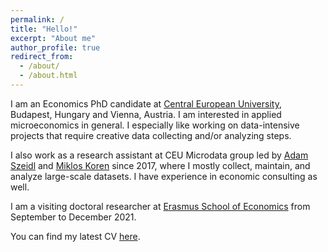 ```yaml
---
permalink: /
title: "Hello!"
excerpt: "About me"
author_profile: true
redirect_from: 
  - /about/
  - /about.html
---
```


I am an Economics PhD candidate at [Central European University](https://economics.ceu.edu), Budapest, Hungary and Vienna, Austria. I am interested in applied microeconomics in general. I especially like working on data-intensive projects that require creative data collecting and/or analyzing steps.

I also work as a research assistant at CEU Microdata group led by [Adam Szeidl](http://www.personal.ceu.hu/staff/Adam_Szeidl/) and [Miklos Koren](https://koren.mk) since 2017, where I mostly collect, maintain, and analyze large-scale datasets. I have experience in economic consulting as well.

I am a visiting doctoral researcher at [Erasmus School of Economics](https://ese.eur.nl) from September to December 2021.

You can find my latest CV [here](https://martonfleck.github.io/files/cv.pdf).
